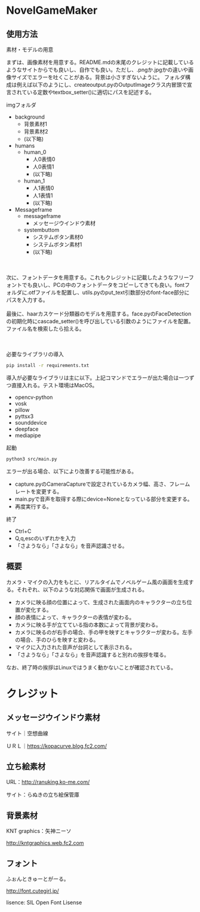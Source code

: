 # NovelGameMaker

## 使用方法
素材・モデルの用意

まずは、画像素材を用意する。README.mdの末尾のクレジットに記載しているようなサイトからでも良いし、自作でも良い。ただし、.pngか.jpgかの違いや画像サイズでエラーを吐くことがある。背景は小さすぎないように。
フォルダ構成は例えば以下のようにし、createoutput.pyのOutputImageクラス内冒頭で宣言されている定数やtextbox_setter()に適切にパスを記述する。

imgフォルダ
<ul>
    <li>
        background
        <ul>
            <li>背景素材1</li>
            <li>背景素材2</li>
            <li>(以下略)</li>
        </ul>
    </li>
    <li>
        humans
        <ul>
            <li>
                human_0
                <ul>
                    <li>人0表情0</li>
                    <li>人0表情1</li>
                    <li>(以下略)</li>
                </ul>
            </li>
            <li>
                human_1
                <ul>
                    <li>人1表情0</li>
                    <li>人1表情1</li>
                    <li>(以下略)</li>
                </ul>
            </li> 
        </ul>
    </li>
    <li>
        Messageframe
        <ul>
            <li>
                messageframe
                <ul>
                    <li>メッセージウインドウ素材</li>
                </ul>
            </li>
            <li>
                systembuttom
                <ul>
                    <li>システムボタン素材0</li>
                    <li>システムボタン素材1</li>
                    <li>(以下略)</li>
                </ul>
            </li>
        </ul>
    </li>
</ul>

<br>
<br>
次に、フォントデータを用意する。これもクレジットに記載したようなフリーフォントでも良いし、PCの中のフォントデータをコピーしてきても良い。fontフォルダに.otfファイルを配置し、utils.pyのput_text引数部分のfont-face部分にパスを入力する。
<br>
<br>
最後に、haarカスケード分類器のモデルを用意する。face.pyのFaceDetectionの初期化時にcascade_setter()を呼び出している引数のようにファイルを配置。ファイル名を検索したら拾える。






<br><br>
必要なライブラリの導入
```bash
pip install -r requirements.txt
```
導入が必要なライブラリは主に以下。上記コマンドでエラーが出た場合は一つずつ直接入れる。テスト環境はMacOS。
<ul>
    <li>opencv-python</li>
    <li>vosk</li>
    <li>pillow</li>
    <li>pyttsx3</li>
    <li>sounddevice</li>
    <li>deepface</li>
    <li>mediapipe</li>
</ul>

起動
```bash
python3 src/main.py
```

エラーが出る場合、以下により改善する可能性がある。
<ul>
    <li>capture.pyのCameraCaptureで設定されているカメラ幅、高さ、フレームレートを変更する。</li>
    <li>main.pyで音声を取得する際にdevice=Noneとなっている部分を変更する。</li>
    <li>再度実行する。</li>
</ul>


終了

<ul>
    <li>Ctrl+C</li>
    <li>Q,q,escのいずれかを入力</li>
    <li>「さようなら」「さよなら」を音声認識させる。</li>
</ul>




## 概要
カメラ・マイクの入力をもとに、リアルタイムでノベルゲーム風の画面を生成する。それぞれ、以下のような対応関係で画面が生成される。
<ul>
    <li>カメラに映る顔の位置によって、生成された画面内のキャラクターの立ち位置が変化する。</li>   
    <li>顔の表情によって、キャラクターの表情が変わる。</li>
    <li>カメラに映る手が立てている指の本数によって背景が変わる。</li>
    <li>カメラに映るのが右手の場合、手の甲を映すとキャラクターが変わる。左手の場合、手のひらを映すと変わる。</li>
    <li>マイクに入力された音声が台詞として表示される。</li>
    <li>「さようなら」「さよなら」を音声認識すると別れの挨拶を喋る。</li>
</ul>
なお、終了時の挨拶はLinuxではうまく動かないことが確認されている。

# クレジット

## メッセージウインドウ素材
サイト｜空想曲線

ＵＲＬ｜https://kopacurve.blog.fc2.com/

## 立ち絵素材
URL：http://ranuking.ko-me.com/

サイト：らぬきの立ち絵保管庫

## 背景素材
KNT graphics：矢神ニーソ

http://kntgraphics.web.fc2.com

## フォント
ふぉんときゅーとがーる。

http://font.cutegirl.jp/

lisence: SIL Open Font Lisense